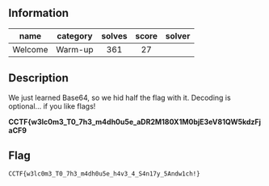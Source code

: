 ## Information
|  name   | category | solves | score | solver |
|:-------:|:--------:|:------:|:-----:|:------:|
| Welcome | Warm-up  |  361   |  27   |        |

## Description
We just learned Base64, so we hid half the flag with it. Decoding is optional... if you like flags!

**CCTF{w3lc0m3_T0_7h3_m4dh0u5e_aDR2M180X1M0bjE3eV81QW5kdzFjaCF9**

## Flag
`CCTF{w3lc0m3_T0_7h3_m4dh0u5e_h4v3_4_S4n17y_5Andw1ch!}`
